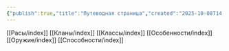 ```yaml
---
{"publish":true,"title":"Путеводная страница","created":"2025-10-08T14:36:17.942+02:00","modified":"2025-10-09T00:16:18.869+02:00","cssclasses":""}
---
```



[[Расы/index]]
[[Кланы/index]]
[[Классы/index]]
[[Особенности/index]]
[[Оружие/index]]
[[Способности/index]]
